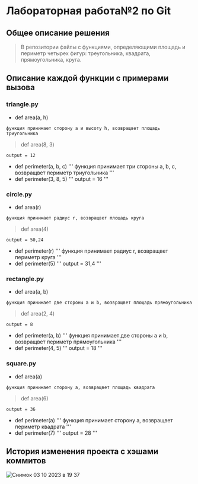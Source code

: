 # Лабораторная работа№2 по Git
## Общее описание решения
> В репозитории файлы с функциями, определяющими площадь и периметр четырех фигур: треугольника, квадрата, прямоугольника, круга.
## Описание каждой функции с примерами вызова
### triangle.py
- def area(a, h)
```
функция принимает сторону а и высоту h, возвращвет площадь триугольника
```
> def area(8, 3)
```
output = 12
```
- def perimeter(a, b, c)
'''
функция принимает три стороны a, b, c, возвращвет периметр триугольника
'''
- def perimeter(3, 8, 5)
'''
output = 16
'''
### circle.py
- def area(r)
```
функция принимает радиус r, возвращвет площадь круга
```
> def area(4)
```
output = 50,24
```
- def perimeter(r)
'''
функция принимает радиус r, возвращвет периметр круга
'''
- def perimeter(5)
'''
output = 31,4
'''
### rectangle.py
- def area(a, b)
```
функция принимает две стороны a и b, возвращвет площадь прямоугольника
```
> def area(2, 4)
```
output = 8
```
- def perimeter(a, b)
'''
функция принимает две стороны a и b, возвращвет периметр прямоугольника
'''
- def perimeter(4, 5)
'''
output = 18
'''
### square.py
- def area(a)
```
функция принимает сторону а, возвращвет площадь квадрата
```
> def area(6)
```
output = 36
```
- def perimeter(a)
'''
функция принимает сторону а, возвращвет периметр квадрата
'''
- def perimeter(7)
'''
output = 28
'''
    
## История изменения проекта с хэшами коммитов

 ![Снимок 03 10 2023 в 19 37](https://github.com/lzvt8s/geometric_lib/assets/144417425/0e12a754-0e6d-46fe-beec-0d0b405f2d1a)
